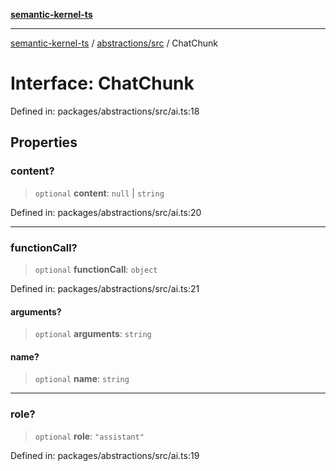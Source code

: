 [**semantic-kernel-ts**](../../../README.md)

***

[semantic-kernel-ts](../../../modules.md) / [abstractions/src](../README.md) / ChatChunk

# Interface: ChatChunk

Defined in: packages/abstractions/src/ai.ts:18

## Properties

### content?

> `optional` **content**: `null` \| `string`

Defined in: packages/abstractions/src/ai.ts:20

***

### functionCall?

> `optional` **functionCall**: `object`

Defined in: packages/abstractions/src/ai.ts:21

#### arguments?

> `optional` **arguments**: `string`

#### name?

> `optional` **name**: `string`

***

### role?

> `optional` **role**: `"assistant"`

Defined in: packages/abstractions/src/ai.ts:19
